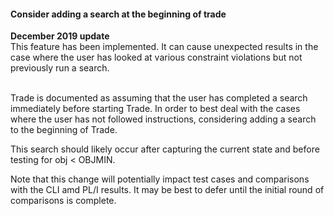 #### Consider adding a search at the beginning of trade

**December 2019 update**   
This feature has been implemented.
It can cause unexpected results in the case where the user has looked at various constraint violations 
but not previously run a search.   
&nbsp;

Trade is documented as assuming that the user has completed a search immediately before starting Trade.
In order to best deal with the cases where the user has not followed instructions,
considering adding a search to the beginning of Trade.

This search should likely occur after capturing the current state and before testing for obj < OBJMIN.

Note that this change will potentially impact test cases and comparisons with the CLI amd PL/I results.
It may be best to defer until the initial round of comparisons is complete.
